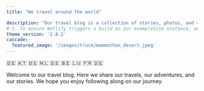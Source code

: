 ```yaml
---
title: "We travel around the world"

description: "Our travel blog is a collection of stories, photos, and videos from our adventures around the world. We hope you enjoy reading about our travels as much as we enjoy sharing them with you."
# 1. To ensure Netlify triggers a build on our exampleSite instance, we need to change a file in the exampleSite directory.
theme_version: '2.8.2'
cascade:
  featured_image: '/images/truck/mammothon_desert.jpeg'
---
```


🇩🇪 🇦🇹 🇩🇪 🇳🇱 🇩🇪 🇧🇪 🇱🇺 🇫🇷 🇩🇪

Welcome to our travel blog. Here we share our travels, our adventures, and our stories. We hope you enjoy following along on our journey.
